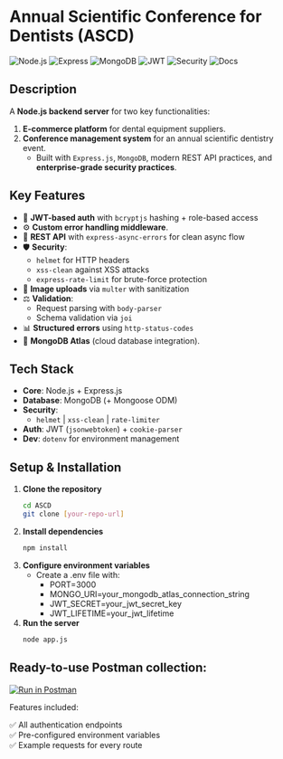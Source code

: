 # Annual Scientific Conference for Dentists (ASCD)  

![Node.js](https://img.shields.io/badge/Node.js-10.9.2-brightgreen) ![Express](https://img.shields.io/badge/Express-4.17.1-lightgrey) ![MongoDB](https://img.shields.io/badge/MongoDB-7.x-green) ![JWT](https://img.shields.io/badge/Auth-JWT-orange) ![Security](https://img.shields.io/badge/Security-Helmet%2BXSS--Clean-red) ![Docs](https://img.shields.io/badge/Docs-Required-blue)


## Description  
A **Node.js backend server** for two key functionalities:  
1. **E-commerce platform** for dental equipment suppliers.  
2. **Conference management system** for an annual scientific dentistry event.  
   - Built with `Express.js`, `MongoDB`, modern REST API practices, and **enterprise-grade security practices**.

## Key Features  
- 🔐 **JWT-based auth** with `bcryptjs` hashing + role-based access  
- ⚙️ **Custom error handling middleware**.  
- 🚀 **REST API** with `express-async-errors` for clean async flow  
- 🛡️ **Security**:  
  - `helmet` for HTTP headers  
  - `xss-clean` against XSS attacks  
  - `express-rate-limit` for brute-force protection  
- 📁 **Image uploads** via `multer` with sanitization  
- ⚖️ **Validation**:  
  - Request parsing with `body-parser`  
  - Schema validation via `joi`  
- 📊 **Structured errors** using `http-status-codes`  
- 🔄 **MongoDB Atlas** (cloud database integration).  



## Tech Stack  
- **Core**: Node.js + Express.js  
- **Database**: MongoDB (+ Mongoose ODM)  
- **Security**:  
  - `helmet` | `xss-clean` | `rate-limiter`  
- **Auth**: JWT (`jsonwebtoken`) + `cookie-parser`  
- **Dev**: `dotenv` for environment management  

## Setup & Installation  
1. **Clone the repository**  
    ```bash
    cd ASCD
    git clone [your-repo-url]
2. **Install dependencies**  
    ```bash
    npm install
3. **Configure environment variables**
    - Create a .env file with:
        - PORT=3000
        - MONGO_URI=your_mongodb_atlas_connection_string
        - JWT_SECRET=your_jwt_secret_key
        - JWT_LIFETIME=your_jwt_lifetime
4. **Run the server**
    ```bash
    node app.js

## Ready-to-use Postman collection:

[![Run in Postman](https://run.pstmn.io/button.svg)](./postman/ASCD.postman_collection.json)

Features included: 

 ✅ All authentication endpoints  
 ✅ Pre-configured environment variables  
 ✅ Example requests for every route